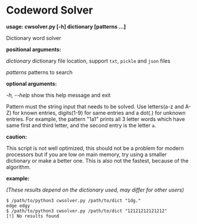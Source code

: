# Codeword Solver

**usage: cwsolver.py [-h] dictionary [patterns ...]**

Dictionary word solver

**positional arguments:**

*dictionary*  dictionary file location, support `txt`, `pickle` and `json` files

*patterns*    patterns to search

**optional arguments:**

*-h, --help*  show this help message and exit

Pattern must the string input that needs to be solved.
Use letters(a-z and A-Z) for known entries, digits(1-9) for same entries and a dot(.)
for unknown entries. For example, the pattern "1a1" prints all 3 letter words
which have same first and third letter, and the second entry is the letter `a`.

**caution:**

This script is not well optimized, this should not be a problem for modern
processors but if you are low on main memory, try using a smaller dictionary or make
a better one. This is also not the fastest, because of the algorithm.

**example:**

*(These results depend on the dictionary used, may differ for other users)*

```shell
$ /path/to/python3 cwsolver.py /path/to/dict "1dg."
edge edgy
$ /path/to/python3 cwsolver.py /path/to/dict "12121212121212"
[!] No results found
```
